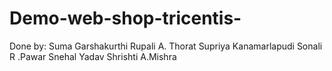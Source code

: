 # Demo-web-shop-tricentis-

Done by:
Suma Garshakurthi 
Rupali A. Thorat 
Supriya Kanamarlapudi
Sonali R .Pawar
Snehal Yadav
Shrishti A.Mishra
